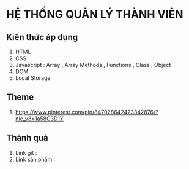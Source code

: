 # HỆ THỐNG QUẢN LÝ THÀNH VIÊN 
## Kiến thức áp dụng
1. HTML
2. CSS
3. Javascript : Array , Array Methods , Functions , Class , Object
4. DOM
5. Local Storage
## Theme
1. https://www.pinterest.com/pin/847028642423342876/?nic_v3=1a58C3D1Y
## Thành quả 
1. Link git :
2. Link sản phẩm :